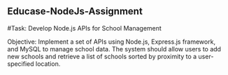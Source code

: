 ## Educase-NodeJs-Assignment
#Task: Develop Node.js APIs for School Management 

Objective: Implement a set of APIs using Node.js, Express.js framework, and MySQL to manage school data. The system should allow users to add new schools and retrieve a list of schools sorted by proximity to a user-specified location.
